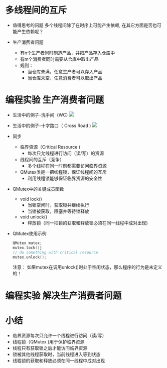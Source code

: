 # 多线程间的互斥
- 值得思考的问题
    多个线程间除了在时序上可能产生依赖, 在其它方面是否也可能产生依赖呢？

- 生产消费者问题
    - 有n个生产者同时制造产品，并把产品存入仓库中
    - 有m个消费者同时需要从仓库中取出产品
    - 规则：
        - 当仓库未满，任意生产者可以存入产品
        - 当仓库未空，任意消费者可以取出产品

# 编程实验 生产消费者问题

- 生活中的例子-洗手间（WC)
    ![](_v_images_/.png)

- 生活中的例子-十字路口（ Cross Road )
    ![](_v_images_/.png)

- 同步
    - 临界资源（Critical Resource )
        - 每次只允线程进行访问（读/写）的资源 
    - 线程间的互斥（竞争）
        - 多个线程在同一时刻都需要访问临界资源
    - QMutex类是一把线程锁，保证线程间的互斥
        - 利用线程锁能够保证临界资源的安全性

-  QMutex中的关键成员函数
    - void lock()
        - 当锁空闲时，获取锁并继续执行
        - 当锁被获取，阻塞并等待锁释放
    - void unlock()
        - 释放锁（同一把锁的获取和释放锁必须在同一线程中成对出现)

- QMutex使用示例
    ```c
    QMutex mutex;
    mutex.lock()j
    // do something with critical resource
    mutex.unlock();
    ```
    注意：
    如果mutex在调用unlock()时处于空闲状态，那么程序的行为是未定义的！

# 编程实验 解决生产消费者问题

# 小结
- 临界资源每次只允许一个线程进行访问（读/写）
- 线程锁（QMutex )用于保护临界资源
- 线程只有获取锁之后才能访问临界资源
- 锁被其他线程获取时，当前线程进入等到状态
- 线程锁的获取和释放必须在同一线程中成对出现
